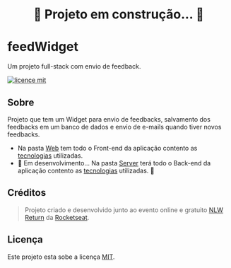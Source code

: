 <div align="center"->
  <h1 align="center">
   🚧  Projeto em construção...  🚧
  </h1>
</div>

# feedWidget

Um projeto full-stack com envio de feedback.

[![licence mit](https://img.shields.io/badge/licence-MIT-%238257e6)](/LICENSE)

## Sobre

Projeto que tem um Widget para envio de feedbacks, salvamento dos feedbacks em um banco de dados e envio de e-mails quando tiver novos feedbacks.

- Na pasta [Web](web) tem todo o Front-end da aplicação contento as [tecnologias](web#tecnologias-utilizadas) utilizadas.
- 🚧 Em desenvolvimento... Na pasta [Server](server) terá todo o Back-end da aplicação contento as [tecnologias]() utilizadas. 🚧

## Créditos

> Projeto criado e desenvolvido junto ao evento online e gratuito [NLW Return](https://nextlevelweek.com/episodios/impulse/aula-1/edicao/8) da [Rocketseat](https://www.rocketseat.com.br/).

## Licença

Este projeto esta sobe a licença [MIT](/LICENSE).
